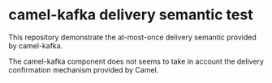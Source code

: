 camel-kafka delivery semantic test
==================================
This repository demonstrate the at-most-once delivery semantic provided by 
camel-kafka.


The camel-kafka component does not seems to take in account the delivery 
confirmation mechanism provided by Camel.
